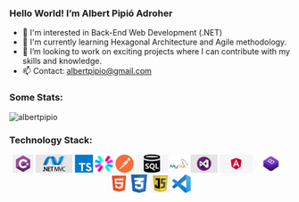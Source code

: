 ### Hello World! I’m Albert Pipió Adroher
- 👀 I'm interested in Back-End Web Development (.NET)
- 🌱 I'm currently learning Hexagonal Architecture and Agile methodology.
- 💞️ I’m looking to work on exciting projects where I can contribute with my skills and knowledge.
- 📫 Contact: albertpipio@gmail.com


### Some Stats:

<p align="left" >
  <img  src="https://github-readme-stats.vercel.app/api/top-langs?username=albertpipio&show_icons=true&locale=en&layout=compact" alt="albertpipio" />
  <!--img  src="https://github-readme-stats.vercel.app/api?username=gerardpuigl&show_icons=true&locale=en" alt="gerardpuigl" /-->
</p>

### Technology Stack:
<p align="center">
  <img src="https://github.com/albertpipio/icons/blob/master/csharp.jpeg" alt="C#" title="C#" height="33px"/>
  <img src="https://github.com/albertpipio/icons/blob/master/dotnet-mvc.jpeg" alt="dotnet" title="dotnet" height="33px"/>
  <img src="https://github.com/albertpipio/icons/blob/master/typescript.png" alt="typescript" title="typescript" height="33px"/>
  <img src="https://github.com/albertpipio/icons/blob/master/jwt.png" alt="jwt" title="jwt" height="33px"/> 
  <img src="https://github.com/albertpipio/icons/blob/master/postman" alt="postman" title="postman" height="33px"/> 
  <img src="https://github.com/albertpipio/icons/blob/master/sql.jpeg" alt="sql" title="sql" height="33px"/>
  <img src="https://github.com/albertpipio/icons/blob/master/mysql.png" alt="mysql" title="mysql" height="33px"/>
  <img src="https://github.com/albertpipio/icons/blob/master/visualstudio.jpeg" alt="visualstudio" title="visualstudio" height="33px"/>
  <img src="https://github.com/albertpipio/icons/blob/master/angular.jpg" alt="angular" title="angular" height="33px"/>
  <img src="https://github.com/albertpipio/icons/blob/master/bootstrap.png" alt="bootstrap" title="bootstrap" height="33px"/>
  <img src="https://github.com/albertpipio/icons/blob/master/html5.png" alt="html-5" title="html-5" height="33px"/>
  <img src="https://github.com/albertpipio/icons/blob/master/css.png" alt="css-3" title="css-3" height="33px"/>
  <img src="https://github.com/albertpipio/icons/blob/master/javascript.png" alt="javascript" title="javascript" height="33px"/>
  <img src="https://github.com/albertpipio/icons/blob/master/vscode.png" alt="vscode" title="vscode" height="33px"/>
 
